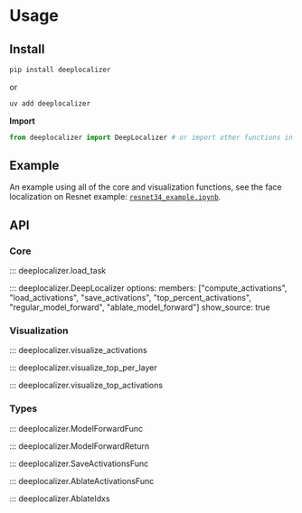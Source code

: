 # Usage 

## Install

```bash
pip install deeplocalizer
```

or 

```bash
uv add deeplocalizer
```

**Import**

```python
from deeplocalizer import DeepLocalizer # or import other functions in API below
```

## Example

An example using all of the core and visualization functions, see the face localization on Resnet example:  [`resnet34_example.ipynb`](https://github.com/xnought/deeplocalizer/blob/main/resnet34_example.ipynb).

## API

### Core

::: deeplocalizer.load_task

::: deeplocalizer.DeepLocalizer
    options:
        members: ["compute_activations", 
                  "load_activations", 
                  "save_activations",
                  "top_percent_activations",
                  "regular_model_forward",
                  "ablate_model_forward"]
        show_source: true

### Visualization

::: deeplocalizer.visualize_activations

::: deeplocalizer.visualize_top_per_layer

::: deeplocalizer.visualize_top_activations

### Types

::: deeplocalizer.ModelForwardFunc  

::: deeplocalizer.ModelForwardReturn  

::: deeplocalizer.SaveActivationsFunc 

::: deeplocalizer.AblateActivationsFunc    

::: deeplocalizer.AblateIdxs   